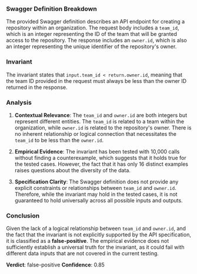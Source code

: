 ### Swagger Definition Breakdown
The provided Swagger definition describes an API endpoint for creating a repository within an organization. The request body includes a `team_id`, which is an integer representing the ID of the team that will be granted access to the repository. The response includes an `owner.id`, which is also an integer representing the unique identifier of the repository's owner.

### Invariant
The invariant states that `input.team_id < return.owner.id`, meaning that the team ID provided in the request must always be less than the owner ID returned in the response.

### Analysis
1. **Contextual Relevance**: The `team_id` and `owner.id` are both integers but represent different entities. The `team_id` is related to a team within the organization, while `owner.id` is related to the repository's owner. There is no inherent relationship or logical connection that necessitates the `team_id` to be less than the `owner.id`. 

2. **Empirical Evidence**: The invariant has been tested with 10,000 calls without finding a counterexample, which suggests that it holds true for the tested cases. However, the fact that it has only 16 distinct examples raises questions about the diversity of the data. 

3. **Specification Clarity**: The Swagger definition does not provide any explicit constraints or relationships between `team_id` and `owner.id`. Therefore, while the invariant may hold in the tested cases, it is not guaranteed to hold universally across all possible inputs and outputs.

### Conclusion
Given the lack of a logical relationship between `team_id` and `owner.id`, and the fact that the invariant is not explicitly supported by the API specification, it is classified as a **false-positive**. The empirical evidence does not sufficiently establish a universal truth for the invariant, as it could fail with different data inputs that are not covered in the current testing. 

**Verdict**: false-positive
**Confidence**: 0.85
